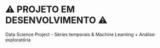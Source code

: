 # ⚠️ PROJETO EM DESENVOLVIMENTO ⚠️

Data Science Project - Séries temporais &amp; Machine Learning + Análise exploratória
